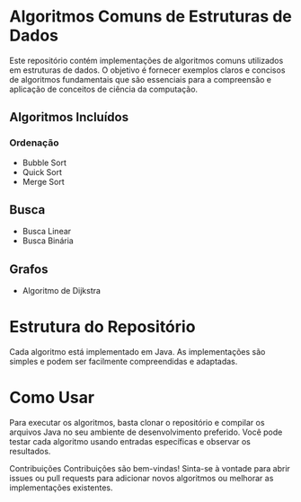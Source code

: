 # Algoritmos Comuns de Estruturas de Dados
Este repositório contém implementações de algoritmos comuns utilizados em estruturas de dados. O objetivo é fornecer exemplos claros e concisos de algoritmos fundamentais que são essenciais para a compreensão e aplicação de conceitos de ciência da computação.

## Algoritmos Incluídos

### Ordenação

* Bubble Sort
* Quick Sort
* Merge Sort

## Busca

* Busca Linear
* Busca Binária

## Grafos

* Algoritmo de Dijkstra

# Estrutura do Repositório
Cada algoritmo está implementado em Java.
As implementações são simples e podem ser facilmente compreendidas e adaptadas.
# Como Usar
Para executar os algoritmos, basta clonar o repositório e compilar os arquivos Java no seu ambiente de desenvolvimento preferido. Você pode testar cada algoritmo usando entradas específicas e observar os resultados.

Contribuições
Contribuições são bem-vindas! Sinta-se à vontade para abrir issues ou pull requests para adicionar novos algoritmos ou melhorar as implementações existentes.
